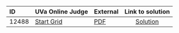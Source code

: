 | ID | UVa Online Judge | External | Link to solution |
|:---|:---|:---|:---:|
| 12488 | [Start Grid](https://onlinejudge.org/index.php?option=com_onlinejudge&Itemid=8&page=show_problem&problem=3932) | [PDF](https://onlinejudge.org/external/124/12488.pdf) | [Solution](https%3A//github.com/versenyi98/programming-contests/tree/master/UVa%20Online%20Judge/12488%2520-%2520Start%2520Grid)|
